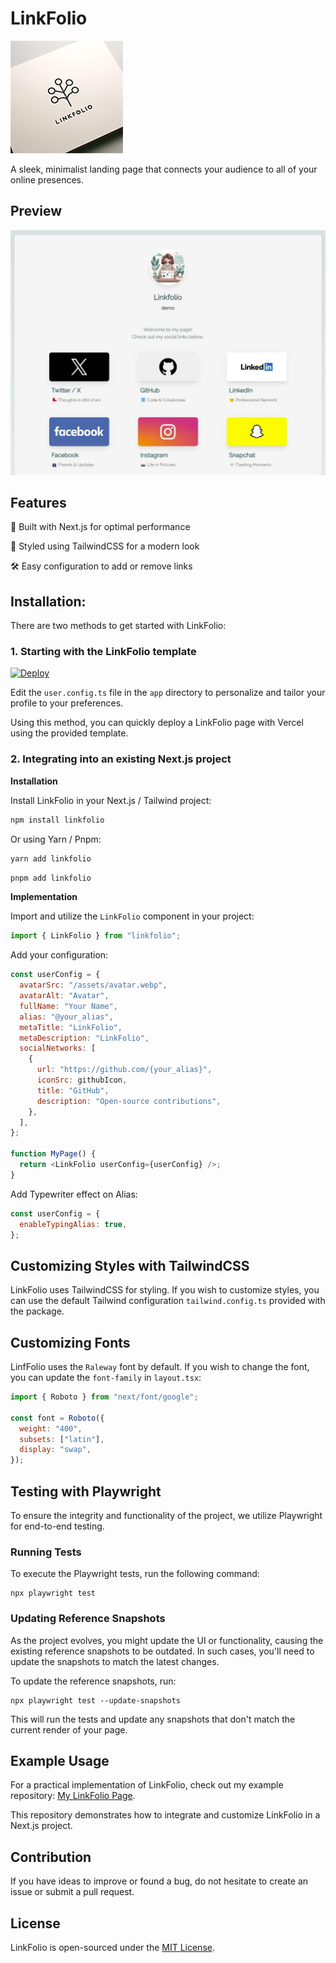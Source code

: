 # LinkFolio

![LinkFolio](https://github.com/heristop/linkfolio/blob/main/docs/linkfolio.png?raw=true)

A sleek, minimalist landing page that connects your audience to all of your online presences.

## Preview

![Preview](https://github.com/heristop/linkfolio/blob/main/docs/preview.jpg?raw=true)

## Features

🚀 Built with Next.js for optimal performance

💅 Styled using TailwindCSS for a modern look

🛠️ Easy configuration to add or remove links

## Installation:

There are two methods to get started with LinkFolio:

### 1. Starting with the LinkFolio template

[![Deploy](https://vercel.com/button)](https://vercel.com/new/clone?repository-url=https%3A%2F%2Fgithub.com%2Fheristop%2Flinkfolio&&install-command=npm%20install%20%20--legacy-peer-deps)

Edit the `user.config.ts` file in the `app` directory to personalize and tailor your profile to your preferences.

Using this method, you can quickly deploy a LinkFolio page with Vercel using the provided template.

### 2. Integrating into an existing Next.js project

**Installation**

Install LinkFolio in your Next.js / Tailwind project:

```bash
npm install linkfolio
```

Or using Yarn / Pnpm:

```bash
yarn add linkfolio
```

```bash
pnpm add linkfolio
```

**Implementation**

Import and utilize the `LinkFolio` component in your project:

```javascript
import { LinkFolio } from "linkfolio";
```

Add your configuration:

```javascript
const userConfig = {
  avatarSrc: "/assets/avatar.webp",
  avatarAlt: "Avatar",
  fullName: "Your Name",
  alias: "@your_alias",
  metaTitle: "LinkFolio",
  metaDescription: "LinkFolio",
  socialNetworks: [
    {
      url: "https://github.com/{your_alias}",
      iconSrc: githubIcon,
      title: "GitHub",
      description: "Open-source contributions",
    },
  ],
};

function MyPage() {
  return <LinkFolio userConfig={userConfig} />;
}
```

Add Typewriter effect on Alias:

```javascript
const userConfig = {
  enableTypingAlias: true,
};
```

## Customizing Styles with TailwindCSS

LinkFolio uses TailwindCSS for styling. If you wish to customize styles, you can use the default Tailwind configuration `tailwind.config.ts` provided with the package.

## Customizing Fonts

LinfFolio uses the `Raleway` font by default. If you wish to change the font, you can update the `font-family` in `layout.tsx`:

```javascript
import { Roboto } from "next/font/google";

const font = Roboto({
  weight: "400",
  subsets: ["latin"],
  display: "swap",
});
```

## Testing with Playwright

To ensure the integrity and functionality of the project, we utilize Playwright for end-to-end testing.

### Running Tests

To execute the Playwright tests, run the following command:

```
npx playwright test
```

### Updating Reference Snapshots

As the project evolves, you might update the UI or functionality, causing the existing reference snapshots to be outdated. In such cases, you'll need to update the snapshots to match the latest changes.

To update the reference snapshots, run:

```
npx playwright test --update-snapshots
```

This will run the tests and update any snapshots that don't match the current render of your page.

## Example Usage

For a practical implementation of LinkFolio, check out my example repository: [My LinkFolio Page](https://github.com/heristop/my-linkfolio).

This repository demonstrates how to integrate and customize LinkFolio in a Next.js project.

## Contribution

If you have ideas to improve or found a bug, do not hesitate to create an issue or submit a pull request.

## License

LinkFolio is open-sourced under the [MIT License](LICENSE).
